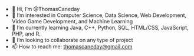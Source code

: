 - 👋 Hi, I’m @ThomasCaneday
- 👀 I’m interested in Computer Science, Data Science, Web Development, Video Game Development, and Machine Learning
- 🌱 I’m currently learning Java, C++, Python, SQL, HTML/CSS, JavaScript, PHP, and R.
- 💞️ I’m looking to collaborate on any type of project
- 📫 How to reach me: thomascaneday@gmail.com

<!---
ThomasCaneday/ThomasCaneday is a ✨ special ✨ repository because its `README.md` (this file) appears on your GitHub profile.
You can click the Preview link to take a look at your changes.
--->

